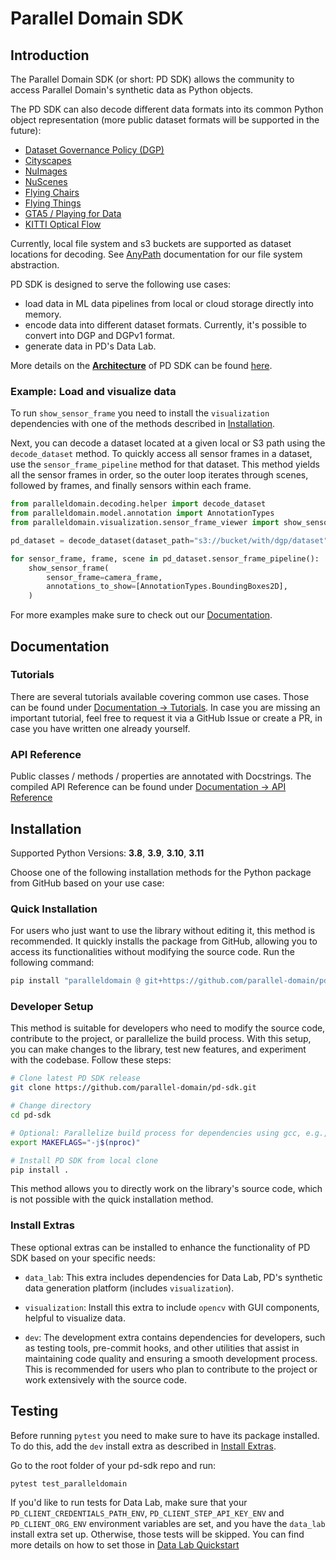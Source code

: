 # Parallel Domain SDK
 
## Introduction

The Parallel Domain SDK (or short: PD SDK) allows the community to access Parallel Domain's synthetic data as Python objects.

The PD SDK can also decode different data formats into its common Python object representation (more public dataset formats will be supported in the future):
- [Dataset Governance Policy (DGP)](https://github.com/TRI-ML/dgp/blob/master/dgp/proto/README.md)
- [Cityscapes](https://www.cityscapes-dataset.com/dataset-overview/)
- [NuImages](https://www.nuscenes.org/nuimages)
- [NuScenes](https://www.nuscenes.org/nuscenes)
- [Flying Chairs](https://lmb.informatik.uni-freiburg.de/resources/datasets/FlyingChairs.en.html)
- [Flying Things](https://lmb.informatik.uni-freiburg.de/resources/datasets/SceneFlowDatasets.en.html)
- [GTA5 / Playing for Data](https://download.visinf.tu-darmstadt.de/data/from_games/)
- [KITTI Optical Flow](https://www.cvlibs.net/datasets/kitti/eval_stereo_flow.php?benchmark=flow)

Currently, local file system and s3 buckets are supported as dataset locations for decoding. See [AnyPath](https://parallel-domain.github.io/pd-sdk/tutorial/any_path/index.html) documentation for our file system abstraction.

PD SDK is designed to serve the following use cases:

- load data in ML data pipelines from local or cloud storage directly into memory.
- encode data into different dataset formats. Currently, it's possible to convert into DGP and DGPv1 format.
- generate data in PD's Data Lab.

More details on the [**Architecture**](paralleldomain/ARCHITECTURE.md) of PD SDK can be found [here](paralleldomain/ARCHITECTURE.md).

### Example: Load and visualize data
To run `show_sensor_frame` you need to install the `visualization` dependencies with one of the methods described in [Installation](#installation).

Next, you can decode a dataset located at a given local or S3 path using the `decode_dataset` method.
To quickly access all sensor frames in a dataset, use the `sensor_frame_pipeline` method for that dataset. This method yields all the sensor frames in order, so the outer loop iterates through scenes, followed by frames, and finally sensors within each frame.

```python
from paralleldomain.decoding.helper import decode_dataset
from paralleldomain.model.annotation import AnnotationTypes
from paralleldomain.visualization.sensor_frame_viewer import show_sensor_frame

pd_dataset = decode_dataset(dataset_path="s3://bucket/with/dgp/dataset", dataset_format="dgp")

for sensor_frame, frame, scene in pd_dataset.sensor_frame_pipeline():
    show_sensor_frame(
        sensor_frame=camera_frame,
        annotations_to_show=[AnnotationTypes.BoundingBoxes2D],
    )
```

For more examples make sure to check out our [Documentation](#documentation).

## Documentation

### Tutorials

There are several tutorials available covering common use cases. Those can be found under [Documentation -> Tutorials](https://parallel-domain.github.io/pd-sdk/).
In case you are missing an important tutorial, feel free to request it via a GitHub Issue or create a PR, in case you have written one already yourself.

### API Reference

Public classes / methods / properties are annotated with Docstrings. The compiled API Reference can be found under [Documentation -> API Reference](https://parallel-domain.github.io/pd-sdk/)


## Installation
Supported Python Versions: **3.8**, **3.9**, **3.10**, **3.11**

Choose one of the following installation methods for the Python package from GitHub based on your use case:

### Quick Installation
For users who just want to use the library without editing it, this method is recommended. It quickly installs the package from GitHub, allowing you to access its functionalities without modifying the source code. Run the following command:

```bash
pip install "paralleldomain @ git+https://github.com/parallel-domain/pd-sdk.git@main#egg=paralleldomain"
```

### Developer Setup

This method is suitable for developers who need to modify the source code, contribute to the project, or parallelize the build process. With this setup, you can make changes to the library, test new features, and experiment with the codebase. Follow these steps:

```bash
# Clone latest PD SDK release
git clone https://github.com/parallel-domain/pd-sdk.git

# Change directory
cd pd-sdk

# Optional: Parallelize build process for dependencies using gcc, e.g., `opencv-python-headless`
export MAKEFLAGS="-j$(nproc)"

# Install PD SDK from local clone
pip install .
```

This method allows you to directly work on the library's source code, which is not possible with the quick installation method.

### Install Extras

These optional extras can be installed to enhance the functionality of PD SDK based on your specific needs:

- `data_lab`: This extra includes dependencies for Data Lab, PD's synthetic data generation platform (includes `visualization`).

- `visualization`: Install this extra to include `opencv` with GUI components, helpful to visualize data.

- `dev`: The development extra contains dependencies for developers, such as testing tools, pre-commit hooks, and other utilities that assist in maintaining code quality and ensuring a smooth development process. This is recommended for users who plan to contribute to the project or work extensively with the source code.


## Testing
Before running `pytest` you need to make sure to have its package installed. To do this, add the `dev` install extra as described in [Install Extras](#install-extras).

Go to the root folder of your pd-sdk repo and run:
```bash
pytest test_paralleldomain
```

If you'd like to run tests for Data Lab, make sure that your `PD_CLIENT_CREDENTIALS_PATH_ENV`, `PD_CLIENT_STEP_API_KEY_ENV` and `PD_CLIENT_ORG_ENV` environment variables are set, and you have the `data_lab` install extra set up.
Otherwise, those tests will be skipped. You can find more details on how to set those in [Data Lab Quickstart](https://app.paralleldomain.com/docs/latest/data-lab-quickstart)
